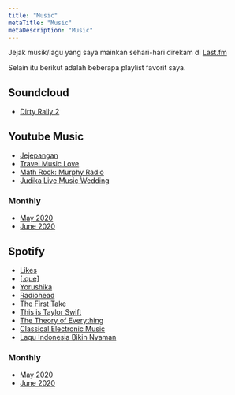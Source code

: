 ```yaml
---
title: "Music"
metaTitle: "Music"
metaDescription: "Music"
---
```


Jejak musik/lagu yang saya mainkan sehari-hari direkam di [Last.fm](https://www.last.fm/user/wayanjimmy)

Selain itu berikut adalah beberapa playlist favorit saya.

## Soundcloud

- [Dirty Rally 2](https://soundcloud.com/user-648320897/sets/dirt-rally-2)

## Youtube Music

- [Jejepangan](https://music.youtube.com/playlist?list=PLh-bTbk8RQYY7Ocljnk6qB-Jd3FIZxZW-)
- [Travel Music Love](https://music.youtube.com/playlist?list=PLu1S36l0eVs3uxzUk38MiXL9PMRhlB2-w)
- [Math Rock: Murphy Radio](https://music.youtube.com/browse/VLPLGrud8XLbi2PGtqLkAVrQqXagaqN4I3_N)
- [Judika Live Music Wedding](https://music.youtube.com/watch?v=Ka3VdIxfKDc&list=RDAMVMKa3VdIxfKDc)

### Monthly

- [May 2020](https://music.youtube.com/playlist?list=PLh-bTbk8RQYb_X86Jk7MvubNIW2oc4j_u)
- [June 2020](https://music.youtube.com/playlist?list=PLh-bTbk8RQYbN7VcXeza4G6RZiADb7MVv)

## Spotify

- [Likes](https://open.spotify.com/playlist/2rX5PmIEsDPpnhYINAHOrE?si=Gbg9iDKgRIGoQFUSAoffdA)
- [[.que]](https://open.spotify.com/playlist/3cu2xsUvuUvK8RcBskapkH?si=d6IxAUaxQ56DDeWKJvbfzA)
- [Yorushika](https://open.spotify.com/playlist/37i9dQZF1DWYLp3LpUUY2V?si=71qsBfGcR3SeF3yGlG6Mnw)
- [Radiohead](https://open.spotify.com/playlist/77j8A8Yr1IAFJ3o7kKPxwR?si=7ht5lGPrSd-paQYd1Gr0zw)
- [The First Take](https://open.spotify.com/playlist/1LPW4DhxToZ1Xuj3Qh9BfC?si=mbGqmAGgSjaRoKiuX6YLTQ)
- [This is Taylor Swift](https://open.spotify.com/playlist/37i9dQZF1DX5KpP2LN299J?si=-Jmm1N2gR0m7BBrnK1-qIg)
- [The Theory of Everything](https://open.spotify.com/album/02VRifrsiTM73hPGjXduRQ?si=cSShC-yYQl-BbbsfMF3l1Q)
- [Classical Electronic Music](https://open.spotify.com/playlist/5hMA9Z2laZzxpn6CiwxiZ0?si=J5wmJxQrScKSO-Z2W_eFjw)
- [Lagu Indonesia Bikin Nyaman](https://open.spotify.com/playlist/7hiqkwPnK3hj8L0Goem8HM?si=T7_58tu4TgS3pSL7v2Rrww)

### Monthly

- [May 2020](https://open.spotify.com/playlist/3heF3VePEdF6sMH0IfFgpg?si=IsI8ELnTTG6y_UHCPn2_5g)
- [June 2020](https://open.spotify.com/playlist/58NrcskZjBRyH2cithE5lS?si=yWXzEU9IQfqe7c3il85gZQ)
